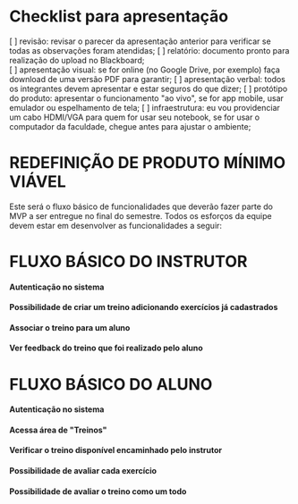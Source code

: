 ﻿# Checklist para apresentação
[  ] revisão: revisar o parecer da apresentação anterior para verificar se todas as observações foram atendidas;
[  ] relatório: documento pronto para realização do upload no Blackboard;  
[  ] apresentação visual: se for online (no Google Drive, por exemplo) faça download de uma versão PDF para garantir;
[  ] apresentação verbal: todos os integrantes devem apresentar e estar seguros do que dizer;
[  ] protótipo do produto: apresentar o funcionamento "ao vivo", se for app mobile, usar emulador ou espelhamento de tela;
[  ] infraestrutura: eu vou providenciar um cabo HDMI/VGA para quem for usar seu notebook, se for usar o computador da faculdade, chegue antes para ajustar o ambiente;



# REDEFINIÇÃO DE PRODUTO MÍNIMO VIÁVEL
Este será o fluxo básico de funcionalidades que deverão fazer parte do MVP a ser entregue no final do semestre.
Todos os esforços da equipe devem estar em desenvolver as funcionalidades a seguir:

# FLUXO BÁSICO DO INSTRUTOR

#### Autenticação no sistema
#### Possibilidade de criar um treino adicionando exercícios já cadastrados
#### Associar o treino para um aluno
#### Ver feedback do treino que foi realizado pelo aluno

# FLUXO BÁSICO DO ALUNO

#### Autenticação no sistema
#### Acessa área de "Treinos"
#### Verificar o treino disponível encaminhado pelo instrutor
#### Possibilidade de avaliar cada exercício
#### Possibilidade de avaliar o treino como um todo